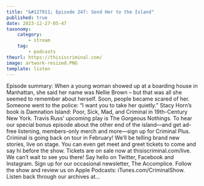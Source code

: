```yaml
---
title: "&#127911; Episode 247: Send Her to the Island"
published: true
date: 2023-12-27-05-47
taxonomy:
    category:
        - stream
    tag:
        - podcasts
theurl: https://thisiscriminal.com/
image: artwork-resized.PNG
template: listen
---
```


Episode summary: When a young woman showed up at a boarding house in Manhattan, she said her name was Nellie Brown &ndash; but that was all she seemed to remember about herself. Soon, people became scared of her. Someone went to the police: &ldquo;I want you to take her quietly.&rdquo; Stacy Horn&rsquo;s book is Damnation Island: Poor, Sick, Mad, and Criminal in 19th-Century New York. Travis Russ&rsquo; upcoming play is The Gorgeous Nothings. To hear our special bonus episode about the other end of the island&mdash;and get ad-free listening, members-only merch and more&mdash;sign up for Criminal Plus. Criminal is going back on tour in February! We&rsquo;ll be telling brand new stories, live on stage. You can even get meet and greet tickets to come and say hi before the show. Tickets are on sale now at thisiscriminal.com/live. We can&rsquo;t wait to see you there! Say hello on Twitter, Facebook and Instagram. Sign up for our occasional newsletter, The Accomplice. Follow the show and review us on Apple Podcasts: iTunes.com/CriminalShow. Listen back through our archives at&hellip;
